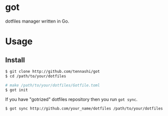 # got
dotfiles manager written in Go.

# Usage
## Install
```bash
$ git clone http://github.com/tennashi/got
$ cd /path/to/your/dotfiles

# make /path/to/your/dotfiles/Gotfile.toml
$ got init
```

If you have "gotrized" dotfiles repository then you run `got sync`.

```bash
$ got sync http://github.com/your_name/dotfiles /path/to/your/dotfiles
```

